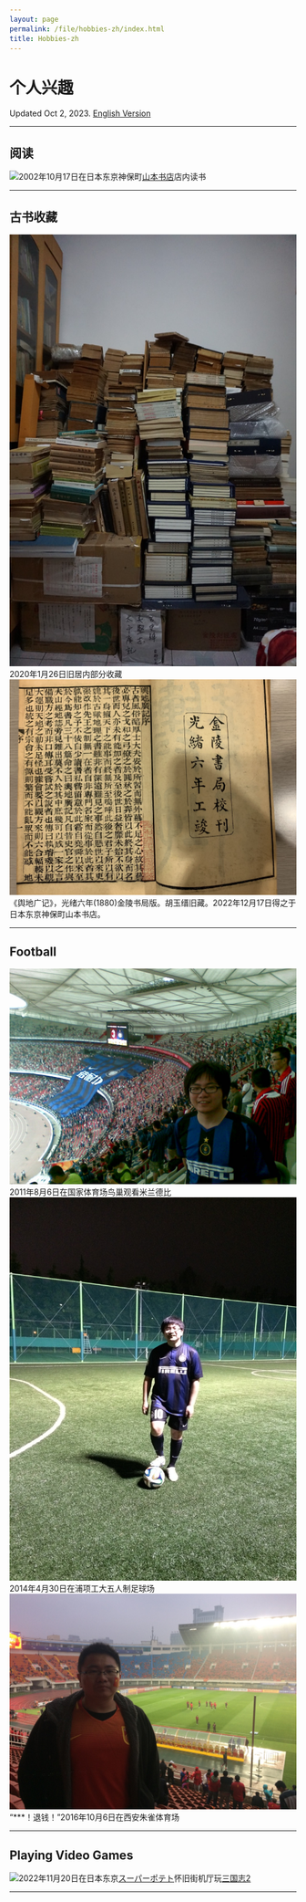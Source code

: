 ```yaml
---
layout: page
permalink: /file/hobbies-zh/index.html
title: Hobbies-zh
---
```


# 个人兴趣

Updated Oct 2, 2023. [English Version]()

---

## 阅读

![](../images/IMG_6163.JPG)2002年10月17日在日本东京神保町[山本书店](https://www.kosho.or.jp/abouts/?id=12010830)店内读书

---

## 古书收藏

![](../images/2020-01-26-home.jpg)2020年1月26日旧居内部分收藏
![](../images/IMG_6160.jpg)《舆地广记》，光绪六年(1880)金陵书局版。胡玉缙旧藏。2022年12月17日得之于日本东京神保町山本书店。

---

## Football

![](../images/20110806(008).jpg)2011年8月6日在国家体育场鸟巢观看米兰德比
![](../images/2014-04-30-APCTP.jpg)2014年4月30日在浦项工大五人制足球场
![](../images/2016-10-06-Xian.jpg)“\*\*\*！退钱！”2016年10月6日在西安朱雀体育场

---

## Playing Video Games

![](../images/IMG_5986.JPG)2022年11月20日在日本东京[スーパーポテト](https://www.superpotato.com/shop/akihabara/)怀旧街机厅玩[三国志2](https://en.wikipedia.org/wiki/Warriors_of_Fate)

---
